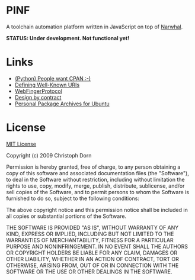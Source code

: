 
PINF
====

A toolchain automation platform written in JavaScript on top of [Narwhal](http://narwhaljs.org/).

**STATUS: Under development. Not functional yet!**
 

Links
=====

 * [(Python) People want CPAN :-)](http://groups.google.com/group/commonjs/browse_thread/thread/5aa78c78d6fcdd0c?hl=en)
 * [Defining Well-Known URIs](http://tools.ietf.org/html/draft-nottingham-site-meta-05)
 * [WebFingerProtocol](http://code.google.com/p/webfinger/wiki/WebFingerProtocol)
 * [Design by contract](http://en.wikipedia.org/wiki/Design_by_contract)
 * [Personal Package Archives for Ubuntu](https://launchpad.net/ubuntu/+ppas)

License
=======

[MIT License](http://www.opensource.org/licenses/mit-license.php)

Copyright (c) 2009 Christoph Dorn

Permission is hereby granted, free of charge, to any person obtaining a copy
of this software and associated documentation files (the "Software"), to deal
in the Software without restriction, including without limitation the rights
to use, copy, modify, merge, publish, distribute, sublicense, and/or sell
copies of the Software, and to permit persons to whom the Software is
furnished to do so, subject to the following conditions:

The above copyright notice and this permission notice shall be included in
all copies or substantial portions of the Software.

THE SOFTWARE IS PROVIDED "AS IS", WITHOUT WARRANTY OF ANY KIND, EXPRESS OR
IMPLIED, INCLUDING BUT NOT LIMITED TO THE WARRANTIES OF MERCHANTABILITY,
FITNESS FOR A PARTICULAR PURPOSE AND NONINFRINGEMENT. IN NO EVENT SHALL THE
AUTHORS OR COPYRIGHT HOLDERS BE LIABLE FOR ANY CLAIM, DAMAGES OR OTHER
LIABILITY, WHETHER IN AN ACTION OF CONTRACT, TORT OR OTHERWISE, ARISING FROM,
OUT OF OR IN CONNECTION WITH THE SOFTWARE OR THE USE OR OTHER DEALINGS IN
THE SOFTWARE.
